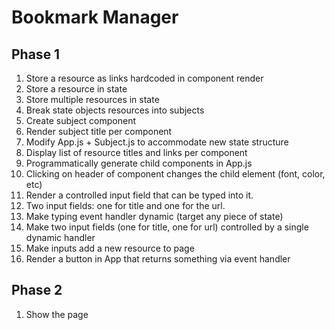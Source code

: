 # Bookmark Manager
## Phase 1
1. Store a resource as links hardcoded in component render
1. Store a resource in state
1. Store multiple resources in state
1. Break state objects resources into subjects
1. Create subject component
1. Render subject title per component
1. Modify App.js + Subject.js to accommodate new state structure
1. Display list of resource titles and links per component
1. Programmatically generate child components in App.js
1. Clicking on header of component changes the child element (font, color, etc)
1. Render a controlled input field that can be typed into it.
1. Two input fields: one for title and one for the url.
1. Make typing event handler dynamic (target any piece of state)
1. Make two input fields (one for title, one for url) controlled by a single dynamic handler
1. Make inputs add a new resource to page
1. Render a button in App that returns something via event handler

<!-- 1. Store Links in a ... flat.json (and store in github?) -->

## Phase 2
1. Show the page